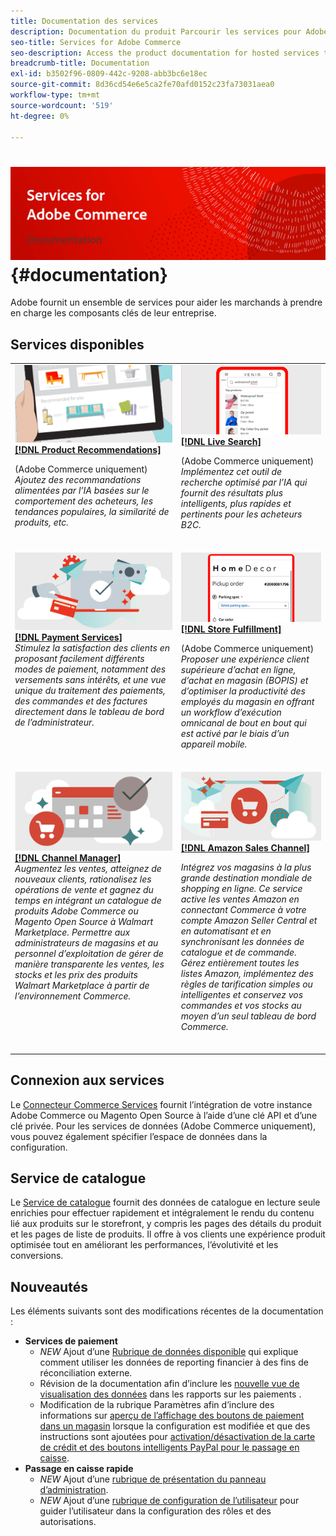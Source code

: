 ```yaml
---
title: Documentation des services
description: Documentation du produit Parcourir les services pour Adobe Commerce
seo-title: Services for Adobe Commerce
seo-description: Access the product documentation for hosted services that help Adobe Commerce and Magento Open Source merchants support key components of their business.
breadcrumb-title: Documentation
exl-id: b3502f96-0809-442c-9208-abb3bc6e18ec
source-git-commit: 8d36cd54e6e5ca2fe70afd0152c23fa73031aea0
workflow-type: tm+mt
source-wordcount: '519'
ht-degree: 0%

---
```


# <!-- use banner as heading -->![Documentation des services](./assets/banner-services-home.png) {#documentation}

Adobe fournit un ensemble de services pour aider les marchands à prendre en charge les composants clés de leur entreprise.

## Services disponibles

<table>
<tr>
   <td valign="top">
       <img alt="[!UICONTROL Product Recommendations]" src="assets/product-recs.png" />
    <div><a href="https://experienceleague.adobe.com/docs/commerce-merchant-services/product-recommendations/overview.html">
    <strong>[!DNL Product Recommendations]</strong></a>
    </div>
    <p>(Adobe Commerce uniquement)<br><em>Ajoutez des recommandations alimentées par l’IA basées sur le comportement des acheteurs, les tendances populaires, la similarité de produits, etc.</em></p>
    </br>
  </td>
  <td valign="top">
      <img alt="[!DNL Live Search]" src="assets/live-search.png" />
    <div>
    <a href="https://experienceleague.adobe.com/docs/commerce-merchant-services/live-search/overview.html"><strong>[!DNL Live Search]</strong></a>
    </div>
    <p>(Adobe Commerce uniquement)<br><em>Implémentez cet outil de recherche optimisé par l’IA qui fournit des résultats plus intelligents, plus rapides et pertinents pour les acheteurs B2C.</em></p>
    </br>
  </td>
</tr>
<tr>
  <td valign="top">
    <img alt="[!DNL Payment Services]" src="assets/payment-services.png"/>
    <div>
    <a href="https://experienceleague.adobe.com/docs/commerce-merchant-services/payment-services/guide-overview.html"><strong>[!DNL Payment Services]</strong></a>
    </div>
    <em>Stimulez la satisfaction des clients en proposant facilement différents modes de paiement, notamment des versements sans intérêts, et une vue unique du traitement des paiements, des commandes et des factures directement dans le tableau de bord de l’administrateur.</em>
    </br>
  </td>
  <td valign="top">
    <img alt="Exécution de la boutique" src="assets/store-fulfillment-landing-graphic.png"/>
    <div><a href="https://experienceleague.adobe.com/docs/commerce-merchant-services/store-fulfillment/guide-overview.html">
    <strong>[!DNL Store Fulfillment]</strong></a>
    </div>
    <p>(Adobe Commerce uniquement)<br><em>Proposer une expérience client supérieure d’achat en ligne, d’achat en magasin (BOPIS) et d’optimiser la productivité des employés du magasin en offrant un workflow d’exécution omnicanal de bout en bout qui est activé par le biais d’un appareil mobile.</em></p>
    </br>
  </td>
  </tr>
  <tr>
   <td valign="top">
    <img alt="[!DNL Channel Manager]" src="assets/channel-manager.png"/>
    <div>
    <a href="https://experienceleague.adobe.com/docs/commerce-channels/channel-manager/guide-overview.html"><strong>[!DNL Channel Manager]</strong></a>
    </div>
    <em>Augmentez les ventes, atteignez de nouveaux clients, rationalisez les opérations de vente et gagnez du temps en intégrant un catalogue de produits Adobe Commerce ou Magento Open Source à Walmart Marketplace. Permettre aux administrateurs de magasins et au personnel d’exploitation de gérer de manière transparente les ventes, les stocks et les prix des produits Walmart Marketplace à partir de l’environnement Commerce.</em>
    </br>
  </td>
    <td valign="top">
       <img alt="Canal de vente Amazon" src="assets/amazon-channel.png" />
    <div><a href="https://experienceleague.adobe.com/docs/commerce-channels/amazon/guide-overview.html">
    <strong>[!DNL Amazon Sales Channel]</strong></a>
    </div>
    <p><em>Intégrez vos magasins à la plus grande destination mondiale de shopping en ligne. Ce service active les ventes Amazon en connectant Commerce à votre compte Amazon Seller Central et en automatisant et en synchronisant les données de catalogue et de commande. Gérez entièrement toutes les listes Amazon, implémentez des règles de tarification simples ou intelligentes et conservez vos commandes et vos stocks au moyen d’un seul tableau de bord Commerce.</em></p>
    </br>
  </td>
</tr>
</table>

## Connexion aux services

Le [Connecteur Commerce Services](saas.md) fournit l’intégration de votre instance Adobe Commerce ou Magento Open Source à l’aide d’une clé API et d’une clé privée. Pour les services de données (Adobe Commerce uniquement), vous pouvez également spécifier l’espace de données dans la configuration.

## Service de catalogue

Le [Service de catalogue](https://experienceleague.adobe.com/docs/commerce-merchant-services/catalog-service/guide-overview.html) fournit des données de catalogue en lecture seule enrichies pour effectuer rapidement et intégralement le rendu du contenu lié aux produits sur le storefront, y compris les pages des détails du produit et les pages de liste de produits. Il offre à vos clients une expérience produit optimisée tout en améliorant les performances, l’évolutivité et les conversions.

## Nouveautés

Les éléments suivants sont des modifications récentes de la documentation :

* **Services de paiement**<!-- Issue PAY-3483, PAY-3611, PAY-3655, PAY-3705, PAY-3742 -->
   * *NEW* Ajout d’une [Rubrique de données disponible](https://experienceleague.adobe.com/docs/commerce-merchant-services/payment-services/reporting/data.html) qui explique comment utiliser les données de reporting financier à des fins de réconciliation externe.
   * Révision de la documentation afin d’inclure les [nouvelle vue de visualisation des données](https://experienceleague.adobe.com/docs/commerce-merchant-services/payment-services/reporting/payouts.html#payouts-data-visualization-view) dans les rapports sur les paiements .
   * Modification de la rubrique Paramètres afin d’inclure des informations sur [aperçu de l’affichage des boutons de paiement dans un magasin](https://experienceleague.adobe.com/docs/commerce-merchant-services/payment-services/configure/settings.html#payment-buttons) lorsque la configuration est modifiée et que des instructions sont ajoutées pour [activation/désactivation de la carte de crédit et des boutons intelligents PayPal pour le passage en caisse](https://experienceleague.adobe.com/docs/commerce-merchant-services/payment-services/configure/settings.html#configure-payment-options).
* **Passage en caisse rapide**<!-- BOLT-406 -->
   * *NEW* Ajout d’une [rubrique de présentation du panneau d’administration](https://experienceleague.adobe.com/docs/commerce-merchant-services/quick-checkout/getting-started/quick-checkout-admin-panel/admin-panel.html).
   * *NEW* Ajout d’une [rubrique de configuration de l’utilisateur](https://experienceleague.adobe.com/docs/commerce-merchant-services/quick-checkout/getting-started/quick-checkout-admin-panel/user-roles-setup.html) pour guider l’utilisateur dans la configuration des rôles et des autorisations.

<!-- 
|   Service    |    Change   |   Type    |
|  ---  |  ---  |  ---  |
|  [**Payment Services**](https://experienceleague.adobe.com/docs/commerce-merchant-services/payment-services/guide-overview.html)  |   Added an [Available data topic](https://experienceleague.adobe.com/docs/commerce-merchant-services/payment-services/reporting/data.html) that explains how to use financial reporting data for external reconciliation purposes.    |    New   |
|       |   Revised documentation to include the [new data visualization view](https://experienceleague.adobe.com/docs/commerce-merchant-services/payment-services/reporting/payouts.html#payouts-data-visualization-view) in Payouts reporting.    |    Update   |
|       |   Revised the Settings topic to include information about [previewing how payment buttons will appear in a store](https://experienceleague.adobe.com/docs/commerce-merchant-services/payment-services/configure/settings.html#payment-buttons) when the configuration is changed and how to [enable/disable credit card and PayPal smart buttons for checkout](https://experienceleague.adobe.com/docs/commerce-merchant-services/payment-services/configure/settings.html#configure-payment-options).    |   Update    |
|   [**Quick Checkout**](https://experienceleague.adobe.com/docs/commerce-merchant-services/quick-checkout/overview.html)    |    Added an [overview topic about the Admin Panel](https://experienceleague.adobe.com/docs/commerce-merchant-services/quick-checkout/getting-started/quick-checkout-admin-panel/admin-panel.html).   |   New    |
|       |   Added a [user setup topic](https://experienceleague.adobe.com/docs/commerce-merchant-services/quick-checkout/getting-started/quick-checkout-admin-panel/user-roles-setup.html) to guide the user in configuring roles and permissions.    |       |
 -->
